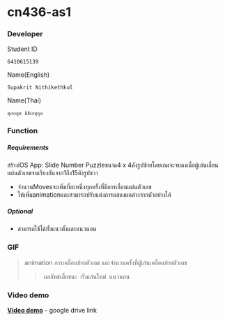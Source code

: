 # cn436-as1

### Developer
Student ID
``` Student ID
6410615139
```
Name(English)
``` Name(English)
Supakrit Nithikethkul
```
Name(Thai)
``` Name(Thai)
ศุภกฤต นิธิเกตุกุล
```

### Function
##### Requirements
สร้างiOS App: Slide Number Puzzleขนาด4 x 4ดังรูปซ้ายโดยเกมจะจบลงเมื่อผู้เล่นเลื่อนแผ่นตัวเลขจนเรียงกันจาก1ถึง15ดังรูปขวา
- จํานวนMovesจะเพิ่มที่ละหนึ่งทุกครั้งที่มีการเลื่อนแผ่นตัวเลข
- ให้เพิ่มanimationและสามารถปรับแต่งการแสดงผลต่างจากตัวอย่างได้

##### Optional
- สามารถใช้ได้ทั้งแนวตั้งและแนวนอน

### GIF
> animation การเคลื่อนย้ายตัวเลข และจํานวนครั้งที่ผูัเล่นเคลื่อนย้ายตัวเลข
>> ![]()
> ผลลัพธ์เมื่อชนะ
>> ![]()
> เริ่มเล่นใหม่
>> ![]()
> แนวนอน
>> ![]()

### Video demo
__[Video demo]()__ - google drive link